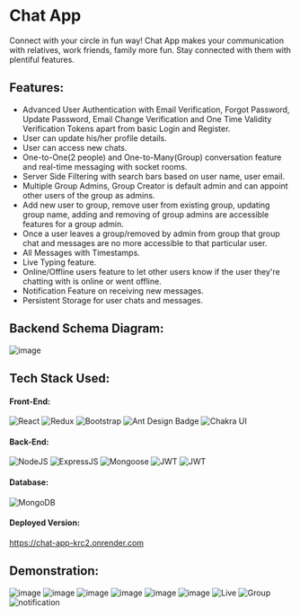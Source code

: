 # Chat App
  Connect with your circle in fun way!
  Chat App makes your communication with relatives, work friends, family more fun. Stay connected with them with plentiful features.
## Features:
 * Advanced User Authentication with Email Verification, Forgot Password, Update Password, Email Change Verification and One Time Validity Verification Tokens apart from basic Login and Register.
 * User can update his/her profile details.
 * User can access new chats.
 * One-to-One(2 people) and One-to-Many(Group) conversation feature and real-time messaging with socket rooms.
 * Server Side Filtering with search bars based on user name, user email.
 * Multiple Group Admins, Group Creator is default admin and can appoint other users of the group as admins.
 * Add new user to group, remove user from existing group, updating group name, adding and removing of group admins are accessible features for a group admin.
 * Once a user leaves a group/removed by admin from group that group chat and messages are no more accessible to that particular user.
 * All Messages with Timestamps.
 * Live Typing feature.
 * Online/Offline users feature to let other users know if the user they're chatting with is online or went offline.
 * Notification Feature on receiving new messages.
 * Persistent Storage for user chats and messages.
## Backend Schema Diagram:
![image](https://github.com/adityaganji889/Chat-App/assets/88584574/8ea6f707-2fbc-4188-9809-9664b3bf214a)


## Tech Stack Used:
#### Front-End:
<img alt="React" src="https://img.shields.io/badge/react-%2320232a.svg?style=for-the-badge&logo=react&logoColor=%2361DAFB"/> <img alt="Redux" src="https://img.shields.io/badge/Redux-593D88?style=for-the-badge&logo=redux&logoColor=white"/> <img alt="Bootstrap" src="https://img.shields.io/badge/bootstrap-%23563D7C.svg?style=for-the-badge&logo=bootstrap&logoColor=white"/> <img src="https://img.shields.io/badge/Ant%20Design-0170FE?logo=antdesign&logoColor=fff&style=for-the-badge" alt="Ant Design Badge"> <img alt="Chakra UI" src="https://img.shields.io/badge/Chakra--UI-319795?style=for-the-badge&logo=chakra-ui&logoColor=white"/>

#### Back-End:
<img alt="NodeJS" src="https://img.shields.io/badge/Node.js-43853D?style=for-the-badge&logo=node.js&logoColor=white"/> <img alt="ExpressJS" src="https://img.shields.io/badge/Express.js-000000?style=for-the-badge&logo=express&logoColor=white"/> <img alt="Mongoose" src ="https://img.shields.io/badge/Mongoose-orange?style=for-the-badge&logo=mongodb&logoColor=white"/> <img alt="JWT" src ="https://img.shields.io/badge/JWT-red?style=for-the-badge&logo=JSON+Web+Tokens&logoColor=white"/> <img alt="JWT" src="https://img.shields.io/badge/Socket.io-010101?&style=for-the-badge&logo=Socket.io&logoColor=white"/>

#### Database:
<img alt="MongoDB" src ="https://img.shields.io/badge/MongoDB-4EA94B?style=for-the-badge&logo=mongodb&logoColor=white"/>

#### Deployed Version:
https://chat-app-krc2.onrender.com


## Demonstration:
![image](https://github.com/adityaganji889/Chat-App/assets/88584574/8dd411e2-90c0-42d0-aaa8-f3e9fee35d0a)
![image](https://github.com/adityaganji889/Chat-App/assets/88584574/f210c452-fe96-4aa6-af68-a26994fcf75d)
![image](https://github.com/adityaganji889/Chat-App/assets/88584574/d1fcec0c-4dde-4be6-9271-a9e929b02de3)
![image](https://github.com/adityaganji889/Chat-App/assets/88584574/21db5314-325d-44e3-97eb-4f21038600fb)
![image](https://github.com/adityaganji889/Chat-App/assets/88584574/a37a9318-ad89-4823-b646-4bdbb10f08f9)
![image](https://github.com/adityaganji889/Chat-App/assets/88584574/09f63e05-14a3-4d7a-a05e-8e84274a5e92)
![Live](https://github.com/adityaganji889/Chat-App/assets/88584574/8e49fffb-27bf-4ba6-9f05-f185f6abf8e7)
![Group](https://github.com/adityaganji889/Chat-App/assets/88584574/5b0b0c7f-516e-407f-bf4f-fab6095fdf02)
![notification](https://github.com/adityaganji889/Chat-App/assets/88584574/dac50f06-f93b-4cfd-b7a9-ca7efdc31123)











